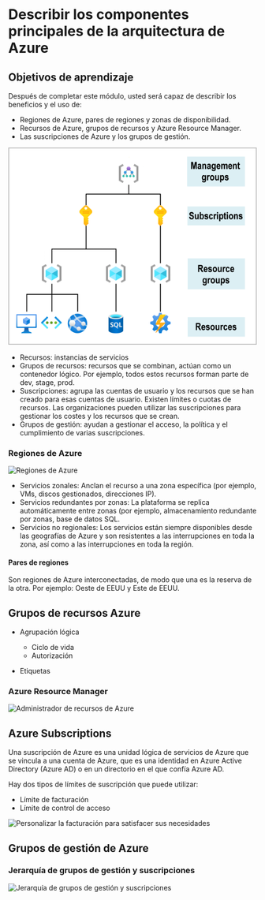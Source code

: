 # Describir los componentes principales de la arquitectura de Azure

## Objetivos de aprendizaje

Después de completar este módulo, usted será capaz de describir los beneficios y el uso de:

- Regiones de Azure, pares de regiones y zonas de disponibilidad.
- Recursos de Azure, grupos de recursos y Azure Resource Manager.
- Las suscripciones de Azure y los grupos de gestión.

![top-down hierarchy](images/2022-05-02-15-54-11.png)

- Recursos: instancias de servicios
- Grupos de recursos: recursos que se combinan, actúan como un contenedor lógico. Por ejemplo, todos estos recursos forman parte de dev, stage, prod.
- Suscripciones: agrupa las cuentas de usuario y los recursos que se han creado para esas cuentas de usuario. Existen límites o cuotas de recursos. Las organizaciones pueden utilizar las suscripciones para gestionar los costes y los recursos que se crean.
- Grupos de gestión: ayudan a gestionar el acceso, la política y el cumplimiento de varias suscripciones.

### Regiones de Azure

![Regiones de Azure
](images/2022-05-02-16-06-06.png)

- Servicios zonales: Anclan el recurso a una zona específica (por ejemplo, VMs, discos gestionados, direcciones IP).
- Servicios redundantes por zonas: La plataforma se replica automáticamente entre zonas (por ejemplo, almacenamiento redundante por zonas, base de datos SQL.
- Servicios no regionales: Los servicios están siempre disponibles desde las geografías de Azure y son resistentes a las interrupciones en toda la zona, así como a las interrupciones en toda la región.

#### Pares de regiones

Son regiones de Azure interconectadas, de modo que una es la reserva de la otra.
Por ejemplo: Oeste de EEUU y Este de EEUU.

## Grupos de recursos Azure

- Agrupación lógica
  - Ciclo de vida
  - Autorización

- Etiquetas

### Azure Resource Manager

![Administrador de recursos de Azure
](images/2022-05-02-16-18-38.png)

## Azure Subscriptions

Una suscripción de Azure es una unidad lógica de servicios de Azure que se vincula a una cuenta de Azure, que es una identidad en Azure Active Directory (Azure AD) o en un directorio en el que confía Azure AD.

Hay dos tipos de límites de suscripción que puede utilizar:

- Límite de facturación
- Límite de control de acceso

![Personalizar la facturación para satisfacer sus necesidades
](images/2022-05-02-17-06-59.png)

## Grupos de gestión de Azure

### Jerarquía de grupos de gestión y suscripciones

![Jerarquía de grupos de gestión y suscripciones
](images/2022-05-02-17-11-13.png)
